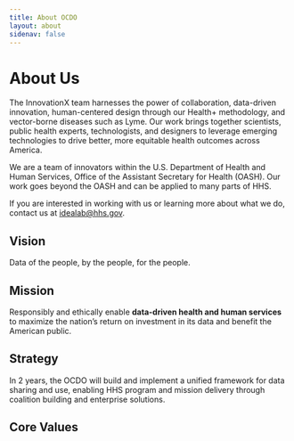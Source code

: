 ```yaml
---
title: About OCDO
layout: about
sidenav: false
---
```


# About Us

The InnovationX team harnesses the power of collaboration, data-driven innovation, human-centered design through our Health+ methodology, and vector-borne diseases such as Lyme. Our work brings together scientists, public health experts, technologists, and designers to leverage emerging technologies to drive better, more equitable health outcomes across America.

We are a team of innovators within the U.S. Department of Health and Human Services, Office of the Assistant Secretary for Health (OASH). Our work goes beyond the OASH and can be applied to many parts of HHS. 

If you are interested in working with us or learning more about what we do, contact us at idealab@hhs.gov.

## Vision
Data of the people, by the people, for the people.

## Mission
Responsibly and ethically enable **data-driven health and human services** to maximize the nation’s return on investment in its data and benefit the American public.

## Strategy
In 2 years, the OCDO will build and implement a unified framework for data sharing and use, enabling HHS program and mission delivery through coalition building and enterprise solutions.

## Core Values
